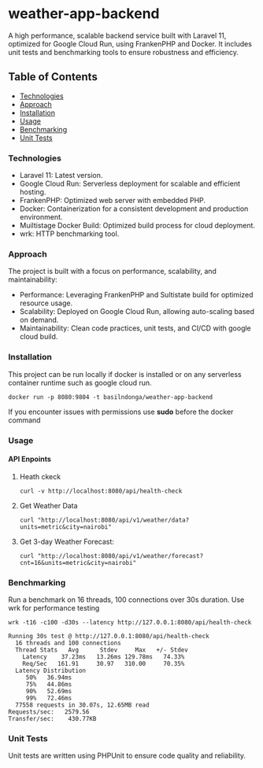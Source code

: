 # weather-app-backend

A high performance, scalable backend service built with Laravel 11, optimized for Google Cloud Run, using FrankenPHP and Docker. It includes unit tests and benchmarking tools to ensure robustness and efficiency.

## Table of Contents

-   [Technologies](#technologies)
-   [Approach](#approach)
-   [Installation](#installation)
-   [Usage](#usage)
-   [Benchmarking](#benchmarking)
-   [Unit Tests](#unit-tests)

### Technologies

-   Laravel 11: Latest version.
-   Google Cloud Run: Serverless deployment for scalable and efficient hosting.
-   FrankenPHP: Optimized web server with embedded PHP.
-   Docker: Containerization for a consistent development and production environment.
-   Muiltistage Docker Build: Optimized build process for cloud deployment.
-   wrk: HTTP benchmarking tool.

### Approach

The project is built with a focus on performance, scalability, and maintainability:

-   Performance: Leveraging FrankenPHP and Sultistate build for optimized resource usage.
-   Scalability: Deployed on Google Cloud Run, allowing auto-scaling based on demand.
-   Maintainability: Clean code practices, unit tests, and CI/CD with google cloud build.

### Installation

This project can be run locally if docker is installed or on any serverless container runtime such as google cloud run.

```
docker run -p 8080:9804 -t basilndonga/weather-app-backend
```

If you encounter issues with permissions use **sudo** before the docker command

### Usage

#### API Enpoints

1. Heath ckeck

    ```
    curl -v http://localhost:8080/api/health-check
    ```

2. Get Weather Data

    ```
    curl "http://localhost:8080/api/v1/weather/data?units=metric&city=nairobi"
    ```

3. Get 3-day Weather Forecast:

    ```
    curl "http://localhost:8080/api/v1/weather/forecast?cnt=16&units=metric&city=nairobi"

    ```

### Benchmarking

Run a benchmark on 16 threads, 100 connections over 30s duration. Use wrk for performance testing

```
wrk -t16 -c100 -d30s --latency http://127.0.0.1:8080/api/health-check

Running 30s test @ http://127.0.0.1:8080/api/health-check
  16 threads and 100 connections
  Thread Stats   Avg      Stdev     Max   +/- Stdev
    Latency    37.23ms   13.26ms 129.78ms   74.33%
    Req/Sec   161.91     30.97   310.00     70.35%
  Latency Distribution
     50%   36.94ms
     75%   44.86ms
     90%   52.69ms
     99%   72.46ms
  77558 requests in 30.07s, 12.65MB read
Requests/sec:   2579.56
Transfer/sec:    430.77KB

```

### Unit Tests

Unit tests are written using PHPUnit to ensure code quality and reliability.
